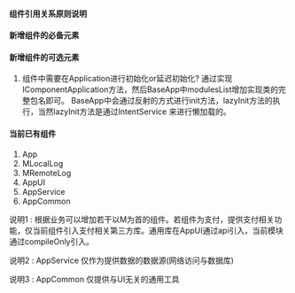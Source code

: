 #### 组件引用关系原则说明




#### 新增组件的必备元素




#### 新增组件的可选元素

1.  组件中需要在Application进行初始化or延迟初始化?
    通过实现IComponentApplication方法，然后BaseApp中modulesList增加实现类的完整包名即可。
BaseApp中会通过反射的方式进行init方法，lazyInit方法的执行，当然lazyInit方法是通过IntentService
来进行懒加载的。


#### 当前已有组件

1.  App           
2.  MLocalLog
3.  MRemoteLog
4.  AppUI
5.  AppService
6.  AppCommon

说明1 :
根据业务可以增加若干以M为首的组件。若组件为支付，提供支付相关功能，仅当前组件引入支付相关第三方库。通用库在AppUI通过api引入，当前模块通过compileOnly引入。

说明2 :
AppService 仅作为提供数据的数据源(网络访问与数据库)

说明3 :
AppCommon  仅提供与UI无关的通用工具